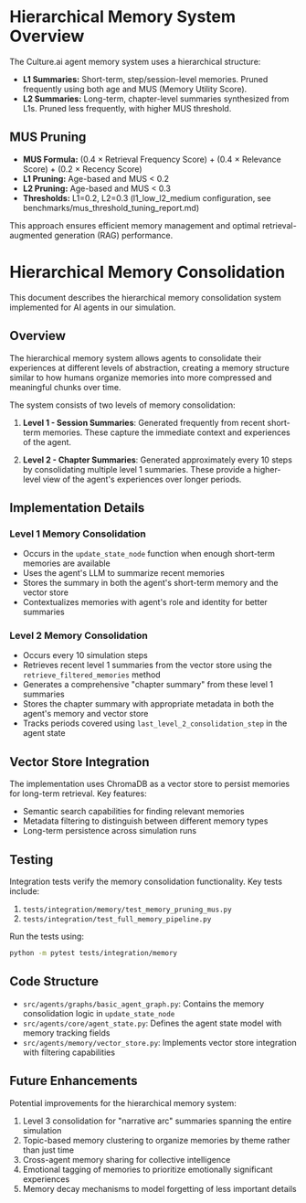 # Hierarchical Memory System Overview

The Culture.ai agent memory system uses a hierarchical structure:

- **L1 Summaries:** Short-term, step/session-level memories. Pruned frequently using both age and MUS (Memory Utility Score).
- **L2 Summaries:** Long-term, chapter-level summaries synthesized from L1s. Pruned less frequently, with higher MUS threshold.

## MUS Pruning

- **MUS Formula:** (0.4 × Retrieval Frequency Score) + (0.4 × Relevance Score) + (0.2 × Recency Score)
- **L1 Pruning:** Age-based and MUS < 0.2
- **L2 Pruning:** Age-based and MUS < 0.3
- **Thresholds:** L1=0.2, L2=0.3 (l1_low_l2_medium configuration, see benchmarks/mus_threshold_tuning_report.md)

This approach ensures efficient memory management and optimal retrieval-augmented generation (RAG) performance.

# Hierarchical Memory Consolidation

This document describes the hierarchical memory consolidation system implemented for AI agents in our simulation.

## Overview

The hierarchical memory system allows agents to consolidate their experiences at different levels of abstraction, creating a memory structure similar to how humans organize memories into more compressed and meaningful chunks over time.

The system consists of two levels of memory consolidation:

1. **Level 1 - Session Summaries**: Generated frequently from recent short-term memories. These capture the immediate context and experiences of the agent.

2. **Level 2 - Chapter Summaries**: Generated approximately every 10 steps by consolidating multiple level 1 summaries. These provide a higher-level view of the agent's experiences over longer periods.

## Implementation Details

### Level 1 Memory Consolidation

- Occurs in the `update_state_node` function when enough short-term memories are available
- Uses the agent's LLM to summarize recent memories
- Stores the summary in both the agent's short-term memory and the vector store
- Contextualizes memories with agent's role and identity for better summaries

### Level 2 Memory Consolidation

- Occurs every 10 simulation steps
- Retrieves recent level 1 summaries from the vector store using the `retrieve_filtered_memories` method
- Generates a comprehensive "chapter summary" from these level 1 summaries
- Stores the chapter summary with appropriate metadata in both the agent's memory and vector store
- Tracks periods covered using `last_level_2_consolidation_step` in the agent state

## Vector Store Integration

The implementation uses ChromaDB as a vector store to persist memories for long-term retrieval. Key features:

- Semantic search capabilities for finding relevant memories
- Metadata filtering to distinguish between different memory types
- Long-term persistence across simulation runs

## Testing

Integration tests verify the memory consolidation functionality.
Key tests include:

1. `tests/integration/memory/test_memory_pruning_mus.py`
2. `tests/integration/test_full_memory_pipeline.py`

Run the tests using:

```bash
python -m pytest tests/integration/memory
```

## Code Structure

- `src/agents/graphs/basic_agent_graph.py`: Contains the memory consolidation logic in `update_state_node`
- `src/agents/core/agent_state.py`: Defines the agent state model with memory tracking fields
- `src/agents/memory/vector_store.py`: Implements vector store integration with filtering capabilities

## Future Enhancements

Potential improvements for the hierarchical memory system:

1. Level 3 consolidation for "narrative arc" summaries spanning the entire simulation
2. Topic-based memory clustering to organize memories by theme rather than just time
3. Cross-agent memory sharing for collective intelligence
4. Emotional tagging of memories to prioritize emotionally significant experiences
5. Memory decay mechanisms to model forgetting of less important details 
